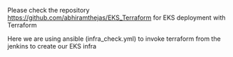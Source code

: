 Please check the repository https://github.com/abhiramthejas/EKS_Terraform for EKS deployment with Terraform

Here we are using ansible (infra_check.yml) to invoke terraform from the jenkins to create our EKS infra




